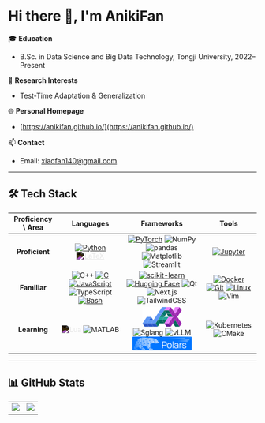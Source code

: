 # Hi there 👋, I'm AnikiFan  

🎓 **Education**  
- B.Sc. in Data Science and Big Data Technology, Tongji University, 2022–Present

🔬 **Research Interests**  
- Test-Time Adaptation & Generalization  

🌐 **Personal Homepage**  
- [https://anikifan.github.io/](https://anikifan.github.io/)  

📫 **Contact**  
- Email: xiaofan140@gmail.com    

---

## 🛠️ Tech Stack

| Proficiency \ Area | **Languages** | **Frameworks** | **Tools** |
|:--:|:--:|:--:|:--:|
| **Proficient** | <a href="https://www.python.org/"><img src="https://cdn.jsdelivr.net/gh/devicons/devicon/icons/python/python-original.svg" alt="Python" width="40" height="40"></a> <a href="https://isocpp.org/"> <img src="https://cdn.jsdelivr.net/gh/devicons/devicon/icons/latex/latex-original.svg" alt="LaTeX" width="40" height="40" style="filter: invert(1);"/> | <a href="https://pytorch.org/"><img src="https://cdn.jsdelivr.net/gh/devicons/devicon/icons/pytorch/pytorch-original.svg" alt="PyTorch" width="40" height="40"></a> <img src="https://cdn.jsdelivr.net/gh/devicons/devicon/icons/numpy/numpy-original.svg" alt="NumPy" width="40" height="40"/> <img src="https://cdn.jsdelivr.net/gh/devicons/devicon/icons/pandas/pandas-original.svg" alt="pandas" width="40" height="40"/> <img src="https://upload.wikimedia.org/wikipedia/commons/8/84/Matplotlib_icon.svg"  alt="Matplotlib" width="40" height="40"/> <img src="https://streamlit.io/images/brand/streamlit-mark-color.svg" alt="Streamlit" width="40" height="40"/>|  <a href="https://jupyter.org/"><img src="https://cdn.jsdelivr.net/gh/devicons/devicon/icons/jupyter/jupyter-original.svg" alt="Jupyter" width="40" height="40"></a> |
| **Familiar** | <img src="https://cdn.jsdelivr.net/gh/devicons/devicon/icons/cplusplus/cplusplus-original.svg" alt="C++" width="40" height="40"></a> <a href="https://www.cprogramming.com/"><img src="https://cdn.jsdelivr.net/gh/devicons/devicon/icons/c/c-original.svg" alt="C" width="40" height="40"></a> <a href="https://developer.mozilla.org/docs/Web/JavaScript"><img src="https://cdn.jsdelivr.net/gh/devicons/devicon/icons/javascript/javascript-original.svg" alt="JavaScript" width="40" height="40"></a> <img src="https://cdn.jsdelivr.net/gh/devicons/devicon/icons/typescript/typescript-original.svg" alt="TypeScript" width="40" height="40"/><a href="https://www.gnu.org/software/bash/"><img src="https://cdn.jsdelivr.net/gh/devicons/devicon/icons/bash/bash-original.svg" alt="Bash" width="40" height="40"></a> | <a href="https://scikit-learn.org/"><img src="https://cdn.jsdelivr.net/gh/devicons/devicon/icons/scikitlearn/scikitlearn-original.svg" alt="scikit-learn" width="40" height="40"></a> <a href="https://huggingface.co/"> <img src="https://huggingface.co/front/assets/huggingface_logo-noborder.svg" alt="Hugging Face" width="40" height="40"/></a> <img src="https://cdn.jsdelivr.net/gh/devicons/devicon/icons/qt/qt-original.svg" alt="Qt" width="40" height="40"/> <img src="https://cdn.jsdelivr.net/npm/simple-icons@v11/icons/nextdotjs.svg"  alt="Next.js" width="40" height="40"/><img src="https://tailwindcss.com/_next/static/media/tailwindcss-mark.d52e9897.svg" alt="TailwindCSS" width="40" height="40"/>| <a href="https://www.docker.com/"><img src="https://cdn.jsdelivr.net/gh/devicons/devicon/icons/docker/docker-original.svg" alt="Docker" width="40" height="40"></a> <a href="https://git-scm.com/"><img src="https://cdn.jsdelivr.net/gh/devicons/devicon/icons/git/git-original.svg" alt="Git" width="40" height="40"></a> <a href="https://www.kernel.org/"><img src="https://cdn.jsdelivr.net/gh/devicons/devicon/icons/linux/linux-original.svg" alt="Linux" width="40" height="40"></a> <img src="https://cdn.jsdelivr.net/gh/devicons/devicon/icons/vim/vim-original.svg" alt="Vim" width="40" height="40"/>|
| **Learning** | <img src="https://cdn.jsdelivr.net/npm/simple-icons@v11/icons/lua.svg" alt="Lua" width="40" height="40" style="filter: invert(1);" /> <img src="https://upload.wikimedia.org/wikipedia/commons/2/21/Matlab_Logo.png" alt="MATLAB" height="40"/>|  <img src="https://raw.githubusercontent.com/google/jax/main/images/jax_logo_250px.png" alt="JAX" width="80" height="40"/> <img src="https://docs.sglang.ai/_static/logo.png" alt="Sglang" width="80" height="40"/> <img src="https://docs.vllm.ai/en/v0.7.3/_static/vllm-logo-text-light.png" alt="vLLM" width="80" height="40"/> <img src="https://raw.githubusercontent.com/pola-rs/polars-static/master/banner/polars_github_banner.svg" alt="Polars" width="120"/>| <img src="https://cdn.jsdelivr.net/gh/devicons/devicon/icons/kubernetes/kubernetes-plain.svg" alt="Kubernetes" width="40" height="40"/><img src="https://cdn.jsdelivr.net/gh/devicons/devicon/icons/cmake/cmake-original.svg" alt="CMake" width="40" height="40"/>|

---

## 📊 GitHub Stats
<div align="center">
  <table border="0" cellspacing="0" cellpadding="0">
    <tr>
      <td>
        <img src="https://github-readme-stats.vercel.app/api?username=AnikiFan&show_icons=true&theme=tokyonight" height="165"/>
      </td>
      <td>
        <img src="https://github-readme-stats.vercel.app/api/top-langs/?username=AnikiFan&layout=compact&theme=tokyonight" height="165"/>
      </td>
    </tr>
  </table>
</div>

